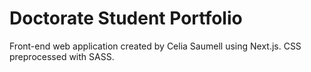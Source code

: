 
# Doctorate Student Portfolio


Front-end web application created by Celia Saumell using Next.js. CSS preprocessed with SASS.